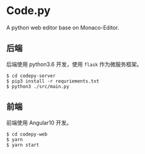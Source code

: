 # Code.py
A python web editor base on Monaco-Editor.

## 后端

后端使用 python3.6 开发，使用 `flask` 作为微服务框架。

```
$ cd codepy-server
$ pip3 install -r requriements.txt
$ python3 ./src/main.py
```

## 前端

前端使用 Angular10 开发。
```
$ cd codepy-web
$ yarn
$ yarn start
```


